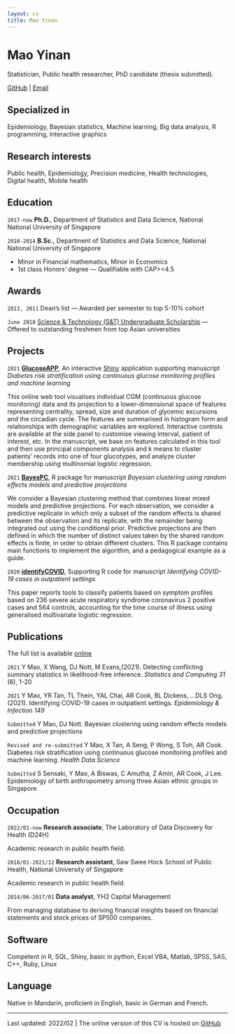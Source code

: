 ```yaml
---
layout: cv
title: Mao Yinan
---
```

# Mao Yinan
Statistician, Public health researcher, PhD candidate (thesis submitted).

<div id="webaddress">
<a href= "https://github.com/maoyinan">GitHub</a>
| <a href= "mailto:maoyinan.jscz@gmail.com">Email</a>
</div>

## Specialized in

Epidemiology, Bayesian statistics, Machine learning, Big data analysis, R programming, Interactive graphics

## Research interests

Public health, Epidemiology, Precision medicine, Health technologies, Digital health, Mobile health

## Education

`2017-now`
__Ph.D.__, Department of Statistics and Data Science, National National University of Singapore

`2010-2014`
__B.Sc.__, Department of Statistics and Data Science, National National University of Singapore
- Minor in Financial mathematics, Minor in Economics
- 1st class Honors’ degree &mdash; Qualifiable with CAP>=4.5

## Awards

`2013, 2011`
Dean’s list &mdash; Awarded per semester to top 5-10% cohort

`June 2010`
[Science & Technology (S&T) Undergraduate Scholarship](https://www.nus.edu.sg/oam/scholarships/freshmen-sprs/science-technology-(s-t)-undergraduate-scholarship) &mdash; Offered to outstanding freshmen from top Asian universities

## Projects

`2021`
[__GlucoseAPP__](https://github.com/maoyinan/GlucoseAPP), An interactive [Shiny](https://sshsphdemos.shinyapps.io/GlucoseAPP/) application supporting manuscript *Diabetes risk stratification using continuous glucose monitoring profiles and machine learning*

This online web tool visualises individual CGM (continuous glucose monitoring) data and its projection to a lower-dimensional space of features representing centrality, spread, size and duration of glycemic excursions and the circadian cycle. The features are summarised in histogram form and relationships with demographic variables are explored. Interactive controls are available at the side panel to customise viewing interval, patient of interest, etc. In the manuscript, we base on features calculated in this tool and then use principal components analysis and k means to cluster patients’ records into one of four glucotypes, and analyze cluster membership using multinomial logistic regression.

`2021`
[__BayesPC__](https://github.com/maoyinan/BayesPC), R package for manuscript *Bayesian clustering using random effects models and predictive projections*

We consider a Bayesian clustering method that combines linear mixed models and predictive projections. For each observation, we consider a predictive replicate in which only a subset of the random effects is shared between the observation and its replicate, with the remainder being integrated out using the conditional prior. Predictive projections are then defined in which the number of distinct values taken by the shared random effects is finite, in order to obtain different clusters. This R package contains main functions to implement the algorithm, and a pedagogical example as a guide.

`2020`
[__identifyCOVID__](https://github.com/maoyinan/identifyCOVID), Supporting R code for manuscript *Identifying COVID-19 cases in outpatient settings*

This paper reports tools to classify patients based on symptom profiles based on 236 severe acute respiratory syndrome coronavirus 2 positive cases and 564 controls, accounting for the time course of illness using generalised multivariate logistic regression. 

## Publications

The full list is available [online](https://scholar.google.com/citations?hl=en&view_op=list_works&gmla=AJsN-F5Trc4mxfq60WmG1fWssZbL-zvdLCGivfv4UFBFcGTf_Osi5vqcgwMh0cr9S4XvDPhOk0cRbFa_43yASl_b8zdWK984rqAfNwQLtQSR2uYcIPIl5_M&user=bGcwAH8AAAAJ)

`2021`
Y Mao, X Wang, DJ Nott, M Evans,(2021). Detecting conflicting summary statistics in likelihood-free inference. *Statistics and Computing 31* (6), 1-20

`2021`
Y Mao, YR Tan, TL Thein, YAL Chai, AR Cook, BL Dickens, ...DLS Ong, (2021). Identifying COVID-19 cases in outpatient settings. *Epidemiology & Infection 149*

`Submitted`
Y Mao, DJ Nott. Bayesian clustering using random effects models and predictive projections

`Revised and re-submitted`
Y Mao, X Tan, A Seng, P Wong, S Toh, AR Cook. Diabetes risk stratification using continuous glucose monitoring profiles and machine learning. *Health Data Science*

`Submitted`
S Sensaki, Y Mao, A Biswas, C Amutha, Z Amin, AR Cook, J Lee. Epidemiology of birth anthropometry among three Asian ethnic groups in Singapore

## Occupation

`2022/01-now`
__Research associate__, The Laboratory of Data Discovery for Health (D24H)

Academic research in public health field.

`2018/01-2021/12`
__Research assistant__, Saw Swee Hock School of Public Health, National University of Singapore

Academic research in public health field.

`2014/06-2017/01`
__Data analyst__, YH2 Capital Management 

From managing database to deriving financial insights based on financial statements and stock prices of SP500 companies.

## Software

Competent in R, SQL, Shiny, basic in python, Excel VBA, Matlab, SPSS, SAS, C++, Ruby, Linux

## Language

Native in Mandarin, proficient in English, basic in German and French.

---
Last updated: 2022/02
| The online version of this CV is hosted on <a href= "https://maoyinan.github.io/markdown-cv/">GitHub</a>




